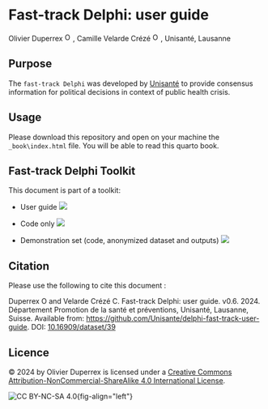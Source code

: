 # Fast-track Delphi: user guide

Olivier Duperrex <a href="https://orcid.org/0000-0002-0932-6846"><img src="https://info.orcid.org/wp-content/uploads/2019/11/orcid_16x16.png" alt="ORCID logo" width="16" height="16"/></a>, Camille Velarde Crézé <a href=" https://orcid.org/0000-0002-4686-9401"><img src="https://info.orcid.org/wp-content/uploads/2019/11/orcid_16x16.png" alt="ORCID logo" width="16" height="16"/></a>, Unisanté, Lausanne

## Purpose

The `fast-track Delphi` was developed by [Unisanté](https://www.unisante.ch/) to provide consensus information for political decisions in context of public health crisis.

## Usage

Please download this repository and open on your machine the `_book\index.html` file. You will be able to read this quarto book.

## Fast-track Delphi Toolkit

This document is part of a toolkit:

-   User guide [![](https://img.shields.io/badge/doi-10.16909/dataset/39-blue.svg)](https://doi.org/10.16909/dataset/39)

-   Code only [![](https://img.shields.io/badge/doi-10.16909/dataset/40-blue.svg)](https://doi.org/10.16909/dataset/40)

-   Demonstration set (code, anonymized dataset and outputs) [![](https://img.shields.io/badge/doi-10.16909/dataset/41-blue.svg)](https://doi.org/10.16909/dataset/41)

## Citation

Please use the following to cite this document :

Duperrex O and Velarde Crézé C. Fast-track Delphi: user guide. v0.6. 2024. Département Promotion de la santé et préventions, Unisanté, Lausanne, Suisse. Available from: <https://github.com/Unisante/delphi-fast-track-user-guide>. DOI: [10.16909/dataset/39](https://doi.org/10.16909/dataset/39)

## Licence

© 2024 by Olivier Duperrex is licensed under a [Creative Commons Attribution-NonCommercial-ShareAlike 4.0 International License](http://creativecommons.org/licenses/by-nc-sa/4.0/).

![CC BY-NC-SA 4.0](https://licensebuttons.net/l/by-nc-sa/4.0/88x31.png){fig-align="left"}
